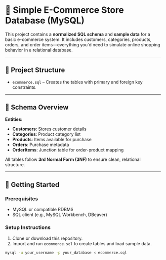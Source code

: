 # 🛒 Simple E-Commerce Store Database (MySQL)

This project contains a **normalized SQL schema** and **sample data** for a basic e-commerce system. It includes customers, categories, products, orders, and order items—everything you'd need to simulate online shopping behavior in a relational database.

---

## 📂 Project Structure

- `ecommerce.sql` – Creates the tables with primary and foreign key constraints.

---

## 🧱 Schema Overview

**Entities:**

- **Customers**: Stores customer details  
- **Categories**: Product category list  
- **Products**: Items available for purchase  
- **Orders**: Purchase metadata  
- **OrderItems**: Junction table for order-product mapping  

All tables follow **3rd Normal Form (3NF)** to ensure clean, relational structure.

---

## 🚀 Getting Started

### Prerequisites

- MySQL or compatible RDBMS
- SQL client (e.g., MySQL Workbench, DBeaver)

### Setup Instructions

1. Clone or download this repository.
2. Import and run `ecommerce.sql` to create tables and load sample data.

```bash
mysql -u your_username -p your_database < ecommerce.sql
